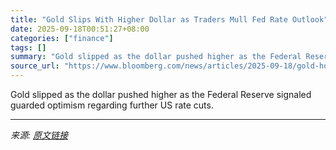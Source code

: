 ```yaml
---
title: "Gold Slips With Higher Dollar as Traders Mull Fed Rate Outlook"
date: 2025-09-18T00:51:27+08:00
categories: ["finance"]
tags: []
summary: "Gold slipped as the dollar pushed higher as the Federal Reserve signaled guarded optimism regarding further US rate cuts."
source_url: "https://www.bloomberg.com/news/articles/2025-09-18/gold-holds-decline-from-record-as-fed-commentary-sparks-caution"
---
```


Gold slipped as the dollar pushed higher as the Federal Reserve signaled guarded optimism regarding further US rate cuts.

---

*来源: [原文链接](https://www.bloomberg.com/news/articles/2025-09-18/gold-holds-decline-from-record-as-fed-commentary-sparks-caution)*
